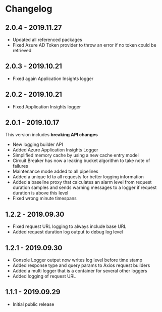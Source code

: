 # Changelog

## 2.0.4 - 2019.11.27

* Updated all referenced packages
* Fixed Azure AD Token provider to throw an error if no token could be retrieved

## 2.0.3 - 2019.10.21

* Fixed again Application Insights logger

## 2.0.2 - 2019.10.21

* Fixed Application Insights logger

## 2.0.1 - 2019.10.17

This version includes **breaking API changes**

* New logging builder API
* Added Azure Application Insights Logger
* Simplified memory cache by using a new cache entry model
* Circuit Breaker has now a leaking bucket algorithm to take note of failures
* Maintenance mode added to all pipelines
* Added a unique Id to all requests for better logging information
* Added a baseline proxy that calculates an alarm level from request duration samples and sends warning messages to a logger if request duration is above this level
* Fixed wrong minute timespans

## 1.2.2 - 2019.09.30

* Fixed request URL logging to always include base URL
* Added request duration log output to debug log level

## 1.2.1 - 2019.09.30

* Console Logger output now writes log level before time stamp
* Added response type and query params to Axios request builders
* Added a multi logger that is a container for several other loggers
* Added logging of request URL

## 1.1.1 - 2019.09.29

* Initial public release
